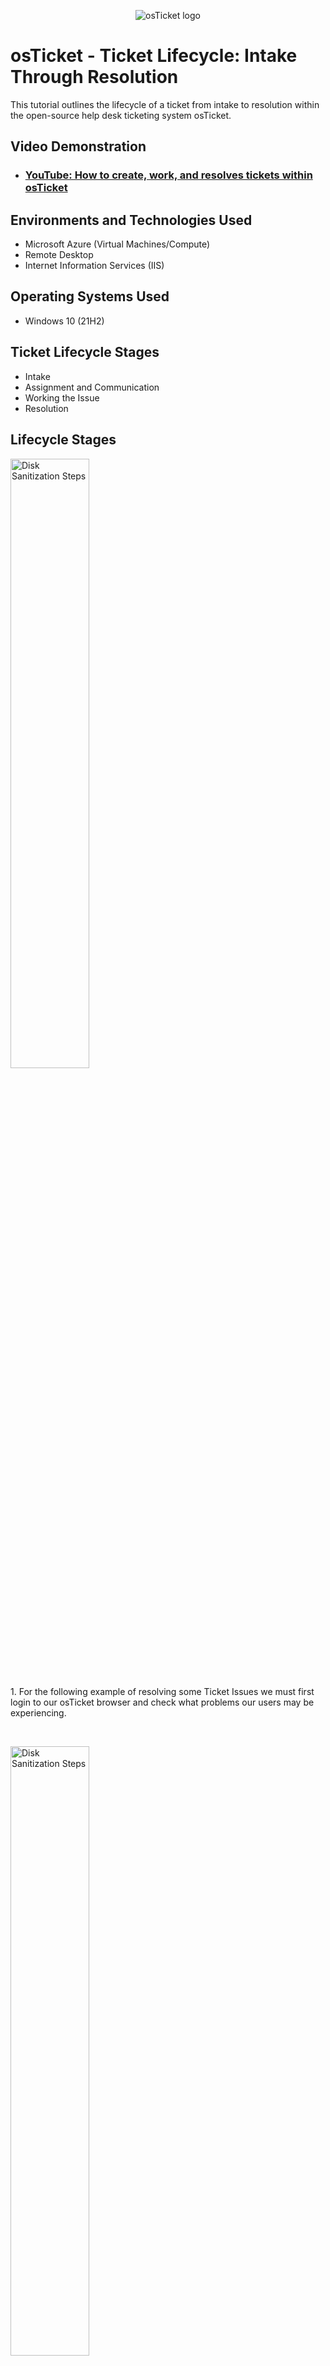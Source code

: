 <p align="center">
<img src="https://i.imgur.com/Clzj7Xs.png" alt="osTicket logo"/>
</p>

<h1>osTicket - Ticket Lifecycle: Intake Through Resolution</h1>
This tutorial outlines the lifecycle of a ticket from intake to resolution within the open-source help desk ticketing system osTicket.<br />


<h2>Video Demonstration</h2>

- ### [YouTube: How to create, work, and resolves tickets within osTicket](https://www.youtube.com)

<h2>Environments and Technologies Used</h2>

- Microsoft Azure (Virtual Machines/Compute)
- Remote Desktop
- Internet Information Services (IIS)

<h2>Operating Systems Used </h2>

- Windows 10</b> (21H2)

<h2>Ticket Lifecycle Stages</h2>

- Intake
- Assignment and Communication
- Working the Issue
- Resolution

<h2>Lifecycle Stages</h2>

<p>
<img src="https://i.imgur.com/Gdvtkf0.png" height="50%" width="50%" alt="Disk Sanitization Steps"/>
</p>
<p>
1. For the following example of resolving some Ticket Issues we must first login to our osTicket browser and check what problems our users may be experiencing.
</p>
<br />

<p>
<img src="https://i.imgur.com/Yw3VNQ4.png" height="50%" width="50%" alt="Disk Sanitization Steps"/>
  
2. In this example, the severity of the issue is that of an emergency, seeing that users are reporting that online banking is down due to a 404 browsing error. So I would assign this ticket to one of my System Administrators so for this example it is "Jane Doe" and set the "Priority" to "Emergency" in the "System Administrators" Department and set the "SLA" to "SEV-A" since we need this problem resolved as soon as possible.
</p>
<p>

</p>
<br />




<img src="https://i.imgur.com/fyP20C9.png" height="50%" width="50%" alt="Disk Sanitization Steps"/>
<img src="https://i.imgur.com/3BBRLqE.png" height="50%" width="50%" alt="Disk Sanitization Steps"/>
<p>
3. Some tickets are low severity and can be resolved right away such as the following example the user just has a question and so I reply with a feedback and set the "Priority" to "Low" and "SLA" to "SEV-C" then set the the ticket to "Resolved" at the bottom of the page above "Reply".
</p>

  
<br />
